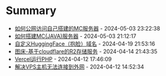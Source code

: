 # Summary

- [如何公网访问自己搭建的MC服务器](https://github.com/ZSCGR/blog.zscgr.github.io/issues/6) - 2024-05-03 23:22:38
- [如何搭建MC(JAVA)服务器](https://github.com/ZSCGR/blog.zscgr.github.io/issues/5) - 2024-05-03 21:12:17
- [自定义HuggingFace（抱脸）域名](https://github.com/ZSCGR/blog.zscgr.github.io/issues/4) - 2024-04-19 21:53:16
- [图床-基于cloudflare的R2存储服务](https://github.com/ZSCGR/blog.zscgr.github.io/issues/3) - 2024-04-14 21:43:35
- [Vercel运行PHP](https://github.com/ZSCGR/blog.zscgr.github.io/issues/2) - 2024-04-12 17:46:09
- [解决VPS主机无法连接到外网](https://github.com/ZSCGR/blog.zscgr.github.io/issues/1) - 2024-04-12 14:52:34
